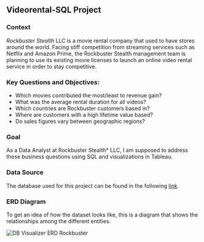 ## Videorental-SQL Project 

### Context

*Rockbuster Stealth* LLC is a movie rental company that used to have stores around the world. Facing stiff competition from streaming services such as Netflix and Amazon Prime, the Rockbuster Stealth management team is planning to use its existing movie licenses to launch an online video rental service in order to stay competitive.

### Key Questions and Objectives:
* Which movies contributed the most/least to revenue gain?
* What was the average rental duration for all videos?
* Which countries are Rockbuster customers based in?
* Where are customers with a high lifetime value based?
* Do sales figures vary between geographic regions?

### Goal 
As a Data Analyst at Rockbuster Stealth* LLC, I am supposed to address these business questions using SQL and visualizations in Tableau. 

### Data Source
The database used for this project can be found in the following [link](http://www.postgresqltutorial.com/wp-content/uploads/2019/05/dvdrental.zip).

### ERD Diagram 
To get an idea of how the dataset looks like, this is a diagram that shows the relationships among the different entities.  

![DB Visualizer ERD Rockbuster](https://user-images.githubusercontent.com/87950593/127062276-7ae2ff00-6029-4ef1-8736-f4a3695e9146.jpg)

